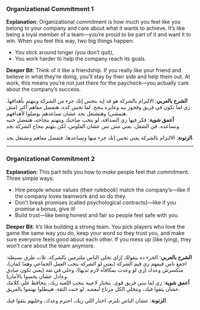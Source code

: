 
### Organizational Commitment 1

**Explanation**: Organizational commitment is how much you feel like you belong to your company and care about what it wants to achieve. It’s like being a loyal member of a team—you’re proud to be part of it and want it to win. When you feel this way, two big things happen:

- You stick around longer (you don’t quit),
- You work harder to help the company reach its goals.

**Deeper Bit**: Think of it like a friendship. If you really like your friend and believe in what they’re doing, you’ll stay by their side and help them out. At work, this means you’re not just there for the paycheck—you actually care about the company’s success.

**الشرح بالعربي**: الالتزام بالشركة هو قد إيه بتحس إنك جزء من الشركة وبتهتم بأهدافها. زي لما تكون في فريق وفخور بيه وعايزه ينجح. لما تحس كده، هتفضل معاهم أكتر (مش هتمشي) وهتشتغل بجد عشان تساعدهم يوصلوا لأهدافهم.  
**أعمق شوية**: فكر فيها زي الصداقة. لو بتحب صاحبك وبتهتم بنجاحه، هتفضل جنبه وتساعده. في الشغل، يعني مش بس عشان الفلوس، لكن بتهتم بنجاح الشركة بجد.

**الزتونة**: الالتزام بالشركة يعني تحس إنك جزء منها وتساعدها، فتفضل معاهم وتشتغل بجد.

---

### Organizational Commitment 2

**Explanation**: This part tells you how to _make_ people feel that commitment. Three simple ways:

- Hire people whose values (their rulebook) match the company’s—like if the company loves teamwork and so do they.
- Don’t break promises (called psychological contracts)—like if you promise a bonus, give it!
- Build trust—like being honest and fair so people feel safe with you.

**Deeper Bit**: It’s like building a strong team. You pick players who love the game the same way you do, keep your word so they trust you, and make sure everyone feels good about each other. If you mess up (like lying), they won’t care about the team anymore.

**الشرح بالعربي**: الجزء ده بيقولك إزاي تخلي الناس ملتزمين بالشركة. تلات طرق بسيطة: اجمع ناس قيمهم زي قيم الشركة (يعني لو الشركة بتحب العمل الجماعي وهما كمان)، متكسرش وعدك (زي لو وعدت بمكافأة لازم تديها)، وخلي في ثقة (يعني تكون صادق وعادل عشان يحسوا بالأمان).  
**أعمق شوية**: زي لما تبني فريق قوي. بتختار لاعيبة بتحب اللعبة زيك، بتحافظ على كلامك عشان يثقوا فيك، وبتخلي الكل مرتاح لبعضه. لو خنت الثقة، هيبطلوا يهتموا بالفريق.

**الزتونة**: عشان الناس تلتزم، اختار اللي زيك، احترم وعدك، وخليهم يثقوا فيك.
